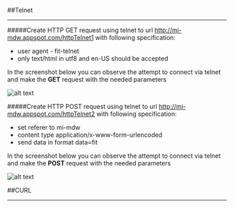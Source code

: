 ##Telnet
- - - -
#####Create HTTP GET request using telnet to url http://mi-mdw.appspot.com/httpTelnet1 with following specification:
- user agent - fit-telnet
- only text/html in utf8 and en-US should be accepted

In the screenshot below you can observe the attempt to connect via telnet and make the **GET** request with the needed parameters

![alt text](http://i.imgur.com/AVKqgJN.png)

#####Create HTTP POST request using telnet to url http://mi-mdw.appspot.com/httpTelnet2 with following specification:
- set referer to mi-mdw
- content type application/x-www-form-urlencoded
- send data in format data=fit

In the screenshot below you can observe the attempt to connect via telnet and make the **POST** request with the needed parameters

![alt text](http://i.imgur.com/QrWtXHj.png)

##CURL
- - - -


